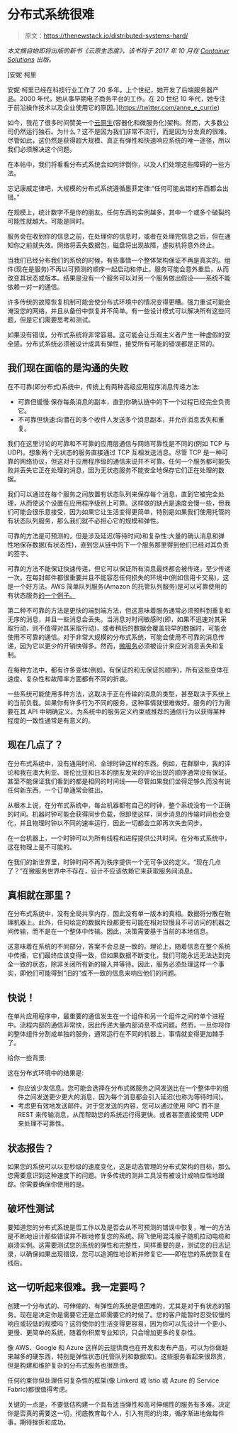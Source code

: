 # 分布式系统很难

> 原文：<https://thenewstack.io/distributed-systems-hard/>

*本文摘自她即将出版的新书《云原生态度》，该书将于 2017 年 10 月在 [Container Solutions](http://container-solutions.com) 出版。*

 [安妮·柯里

安妮·柯里已经在科技行业工作了 20 多年。上个世纪，她开发了后端服务器产品。2000 年代，她从事早期电子商务平台的工作。在 20 世纪 10 年代，她专注于前沿操作技术以及企业使用它的原因。](https://twitter.com/anne_e_currie) 

如今，我花了很多时间赞美一个[云原生](https://thenewstack.io/category/cloud-native/)(容器化和微服务化)架构。然而，大多数公司仍然运行独石。为什么？这不是因为我们非常不流行，而是因为分发真的很难。尽管如此，这仍然是获得超大规模、真正有弹性和快速响应系统的唯一途径，所以我们必须解决这个问题。

在本帖中，我们将看看分布式系统会如何绊倒你，以及人们处理这些障碍的一些方法。

忘记康威定律吧，大规模的分布式系统遵循墨菲定律:“任何可能出错的东西都会出错。”

在规模上，统计数字不是你的朋友。任何东西的实例越多，其中一个或多个破裂的可能性就越大。可能是同时。

服务会在收到你的信息之前，在处理你的信息时，或者在处理完信息之后，但在通知你之前就失效。网络将丢失数据包，磁盘将出现故障，虚拟机将意外终止。

当我们已经分布我们的系统的时候，有些事情一个整体架构保证不再是真实的。组件(现在是服务)不再以可预测的顺序一起启动和停止。服务可能会意外重启，从而改变其状态或版本。结果是没有一个服务可以对另一个服务做出假设——系统不能依赖一对一的通信。

许多传统的故障恢复机制可能会使分布式环境中的情况变得更糟。强力重试可能会淹没您的网络，并且从备份中恢复并不简单。有一些设计模式可以解决所有这些问题，但是它们需要思考和测试。

如果没有错误，分布式系统将非常容易。这可能会让乐观主义者产生一种虚假的安全感。分布式系统必须被设计成具有弹性，接受所有可能的错误都是正常的。

## 我们现在面临的是沟通的失败

在不可靠(即分布式)系统中，传统上有两种高级应用程序消息传递方法:

*   可靠但缓慢:保存每条消息的副本，直到你确认链中的下一个过程已经完全负责它。
*   不可靠但快速:向潜在的多个收件人发送多个消息副本，并允许消息丢失和重复。

我们在这里讨论的可靠和不可靠的应用层通信与网络可靠性是不同的(例如 TCP 与 UDP)。想象两个无状态的服务直接通过 TCP 互相发送消息。尽管 TCP 是一种可靠的网络协议，但这对于应用程序级的通信来说并不可靠。任何一个服务都可能失败并丢失它正在处理的消息，因为无状态服务不能安全地保存它们正在处理的数据。

我们可以通过在每个服务之间放置有状态队列来保存每个消息，直到它被完全处理，从而使这个设置在应用程序级别上可靠。这样做的缺点是速度会慢一些，但我们可能会很乐意接受，因为如果它让生活变得更简单，特别是如果我们使用托管的有状态队列服务，那么我们就不必担心它的规模和弹性。

可靠的方法是可预测的，但是涉及延迟(等待时间)和复杂性:大量的确认消息和弹性地保存数据(有状态性)，直到您从链中的下一个服务那里得到他们已经对其负责的签字。

可靠的方法不能保证快速传递，但它可以保证所有消息最终都会被传递，至少传递一次。在每封邮件都很重要并且不能容忍任何损失的环境中(例如信用卡交易)，这是一个好方法。AWS 简单队列服务(Amazon 的托管队列服务)是可以可靠使用的有状态服务[的一个例子。](https://ndolgov.blogspot.co.uk/2016/03/aws-sqs-for-reactive-services.html)

第二种不可靠的方法是更快的端到端方法，但这意味着服务通常必须预料到重复和无序的消息，并且一些消息会丢失。当消息对时间敏感时(即，如果不迅速对其采取行动，则不值得对其采取行动)，或者稍后的数据会覆盖较早的数据时，可能会使用不可靠的通信。对于非常大规模的分布式系统，可能会使用不可靠的消息传递，因为它以更少的开销快得多。然而，[微服务](https://thenewstack.io/category/microservices/)必须被设计来应对消息丢失和复制。

在每种方法中，都有许多变体(例如，有保证的和无保证的顺序)，所有这些变体在速度、复杂性和故障率方面都有不同的折衷。

一些系统可能使用多种方法，这取决于正在传输的消息的类型，甚至取决于系统上的当前负载。如果你有许多行为不同的服务，这种事情就很难做好。服务的行为需要在其 API 中明确定义。为系统中的服务定义约束或推荐的通信行为以获得某种程度的一致性通常是有意义的。

## 现在几点了？

在分布式系统中，没有通用时间、全球时钟这样的东西。例如，在群聊中，我的评论和我在澳大利亚、哥伦比亚和日本的朋友发来的评论出现的顺序通常没有保证。甚至不能保证我们看到的都是相同的时间线——尽管如果我们坐得足够久而没有说任何新东西，一个订单通常会胜出。

从根本上说，在分布式系统中，每台机器都有自己的时钟，整个系统没有一个正确的时间。机器时钟可能会获得同步负载，但即使这样，同步消息的传输时间也会变化，并且物理时钟以不同的速率运行，因此一切都会立即再次失去同步。

在一台机器上，一个时钟可以为所有线程和进程提供公共时间。在分布式系统中，这在物理上是不可能的。

在我们的新世界里，时钟时间不再为秩序提供一个无可争议的定义。“现在几点了？”在微服务世界中不存在，设计不应该依赖它来获取服务间消息。

## 真相就在那里？

在分布式系统中，没有全局共享内存，因此没有单一版本的真相。数据将分散在物理机器上。此外，任何给定的数据片段都更有可能在相对较慢且不可访问的机器之间传输，而不是在一个整体中传输。因此，决策需要基于当前的本地信息。

这意味着在系统的不同部分，答案不会总是一致的。理论上，随着信息在整个系统中传播，它们最终应该变得一致，但如果数据不断变化，我们可能永远无法达到完全一致的状态，除非关闭所有新的输入并等待。因此，服务必须处理这样一个事实，即他们可能得到“旧的”或不一致的信息来响应他们的问题。

## 快说！

在单片应用程序中，最重要的通信发生在一个组件和另一个组件之间的单个进程中。流程内部的通信非常快，因此传递大量内部消息不成问题。然而，一旦你将你的整体组件分割成单独的服务，通常运行在不同的机器上，事情就变得更加棘手了。

给你一些背景:

这在分布式环境中的结果是:

*   你应该少发信息。您可能会选择在分布式微服务之间发送比在一个整体中的组件之间发送更少更大的消息，因为每个消息都会引入延迟(也称为等待时间)。
*   考虑更有效地发送邮件。对于您发送的内容，您可以通过使用 RPC 而不是 REST 来传输消息，从而帮助您的系统运行得更快。或者甚至直接使用 UDP 来处理不可靠性。

## 状态报告？

如果您的系统可以以亚秒级的速度变化，这是动态管理的分布式架构的目标，那么您需要意识到这种速度下的问题。许多传统的测井工具没有被设计成响应性地跟踪。你需要确保你使用的是。

## 破坏性测试

要知道您的分布式系统是否工作以及是否会从不可预测的错误中恢复，唯一的方法是不断地设计那些错误并不断地修复您的系统。网飞使用混沌猴子随机拉动电缆和崩溃实例。这需要测试您的系统的弹性和完整性，同样重要的是，测试您的日志记录，以确保如果出现错误，您可以追溯性地诊断并修复它——即在您的系统恢复在线后。

## 这一切听起来很难。我一定要吗？

创建一个分布式的、可伸缩的、有弹性的系统是很困难的，尤其是对于有状态的服务。现在是决定你是需要它还是立即需要它的时候了。您的客户能暂时忍受较慢的响应或较低的规模吗？这将使你的生活变得更容易，因为你可以先设计一个更小、更慢、更简单的系统，随着你积累专业知识，只会增加更多的复杂性。

像 AWS、Google 和 Azure 这样的云提供商也在开发和发布产品，可以为你做越来越多的硬东西，特别是弹性状态(托管队列和数据库)。这些服务看起来很昂贵，但是构建和维护复杂的分布式服务也很昂贵。

任何约束你但处理任何复杂性的框架(像 Linkerd 或 Istio 或 Azure 的 Service Fabric)都很值得考虑。

关键的一点是，不要低估构建一个具有适当弹性和高可伸缩性的服务有多难。决定你是否真的需要这一切，彻底教育每个人，引入有用的约束，循序渐进地做每件事，期待挫折和成功。

<svg xmlns:xlink="http://www.w3.org/1999/xlink" viewBox="0 0 68 31" version="1.1"><title>Group</title> <desc>Created with Sketch.</desc></svg>